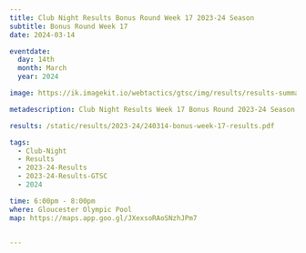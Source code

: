 ```yaml
---
title: Club Night Results Bonus Round Week 17 2023-24 Season
subtitle: Bonus Round Week 17 
date: 2024-03-14

eventdate:
  day: 14th
  month: March
  year: 2024

image: https://ik.imagekit.io/webtactics/gtsc/img/results/results-summary-17.jpg

metadescription: Club Night Results Week 17 Bonus Round 2023-24 Season

results: /static/results/2023-24/240314-bonus-week-17-results.pdf

tags:
  - Club-Night
  - Results
  - 2023-24-Results
  - 2023-24-Results-GTSC
  - 2024

time: 6:00pm - 8:00pm
where: Gloucester Olympic Pool
map: https://maps.app.goo.gl/JXexsoRAoSNzhJPm7


---
```





